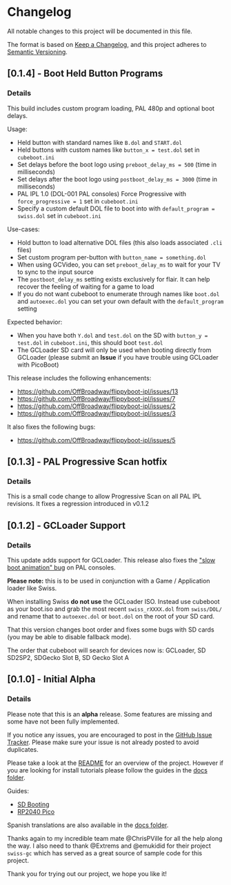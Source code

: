 # Changelog

All notable changes to this project will be documented in this file.

The format is based on [Keep a Changelog](https://keepachangelog.com/en/1.0.0/),
and this project adheres to [Semantic Versioning](https://semver.org/spec/v2.0.0.html).

## [0.1.4] - Boot Held Button Programs

### Details
This build includes custom program loading, PAL 480p and optional boot delays.

Usage:
- Held button with standard names like `B.dol` and `START.dol`
- Held buttons with custom names like `button_x = test.dol` set in `cubeboot.ini`
- Set delays before the boot logo using `preboot_delay_ms = 500` (time in milliseconds)
- Set delays after the boot logo using `postboot_delay_ms = 3000` (time in milliseconds)
- PAL IPL 1.0 (DOL-001 PAL consoles) Force Progressive with `force_progressive = 1` set in `cubeboot.ini`
- Specify a custom default DOL file to boot into with `default_program = swiss.dol` set in `cubeboot.ini`

Use-cases:
- Hold button to load alternative DOL files (this also loads associated `.cli` files)
- Set custom program per-button with `button_name = something.dol`
- When using GCVideo, you can set `preboot_delay_ms` to wait for your TV to sync to the input source
- The `postboot_delay_ms` setting exists exclusively for flair. It can help recover the feeling of waiting for a game to load
- If you do not want cubeboot to enumerate through names like `boot.dol` and `autoexec.dol` you can set your own default with the `default_program` setting

Expected behavior:
- When you have both `Y.dol` and `test.dol` on the SD with `button_y = test.dol` in `cubeboot.ini`, this should boot `test.dol`
- The GCLoader SD card will only be used when booting directly from GCLoader (please submit an **Issue** if you have trouble using GCLoader with PicoBoot)

This release includes the following enhancements:
- https://github.com/OffBroadway/flippyboot-ipl/issues/13
- https://github.com/OffBroadway/flippyboot-ipl/issues/7
- https://github.com/OffBroadway/flippyboot-ipl/issues/2
- https://github.com/OffBroadway/flippyboot-ipl/issues/3

It also fixes the following bugs:
- https://github.com/OffBroadway/flippyboot-ipl/issues/5

## [0.1.3] - PAL Progressive Scan hotfix
### Details

This is a small code change to allow Progressive Scan on all PAL IPL revisions.
It fixes a regression introduced in v0.1.2

## [0.1.2] - GCLoader Support
### Details

This update adds support for GCLoader. This release also fixes the ["slow boot animation" bug](https://github.com/OffBroadway/flippyboot-ipl/issues/5) on PAL consoles.

**Please note:** this is to be used in conjunction with a Game / Application loader like Swiss.

When installing Swiss **do not use** the GCLoader ISO. Instead use cubeboot as your boot.iso and grab the most recent `swiss_rXXXX.dol` from `swiss/DOL/` and rename that to `autoexec.dol` or `boot.dol` on the root of your SD card.

That this version changes boot order and fixes some bugs with SD cards (you may be able to disable fallback mode).

The order that cubeboot will search for devices now is: GCLoader, SD SD2SP2, SDGecko Slot B, SD Gecko Slot A

## [0.1.0] - Initial Alpha
### Details

Please note that this is an **alpha** release. Some features are missing and some have not been fully implemented.

If you notice any issues, you are encouraged to post in the [GitHub Issue Tracker](https://github.com/OffBroadway/flippyboot-ipl/issues). Please make sure your issue is not already posted to avoid duplicates.

Please take a look at the [README](./README.md) for an overview of the project. However if you are looking for install tutorials please follow the guides in the [docs folder](https://github.com/OffBroadway/flippyboot-ipl/tree/master/docs).

Guides:
- [SD Booting](./docs/SD_Boot.md)
- [RP2040 Pico](./docs/RP2040_Boot.md)


Spanish translations are also available in the [docs folder](https://github.com/OffBroadway/flippyboot-ipl/tree/master/docs).

Thanks again to my incredible team mate @ChrisPVille for all the help along the way.
I also need to thank @Extrems and @emukidid for their project `swiss-gc` which has served as a great source of sample code for this project.

Thank you for trying out our project, we hope you like it!

